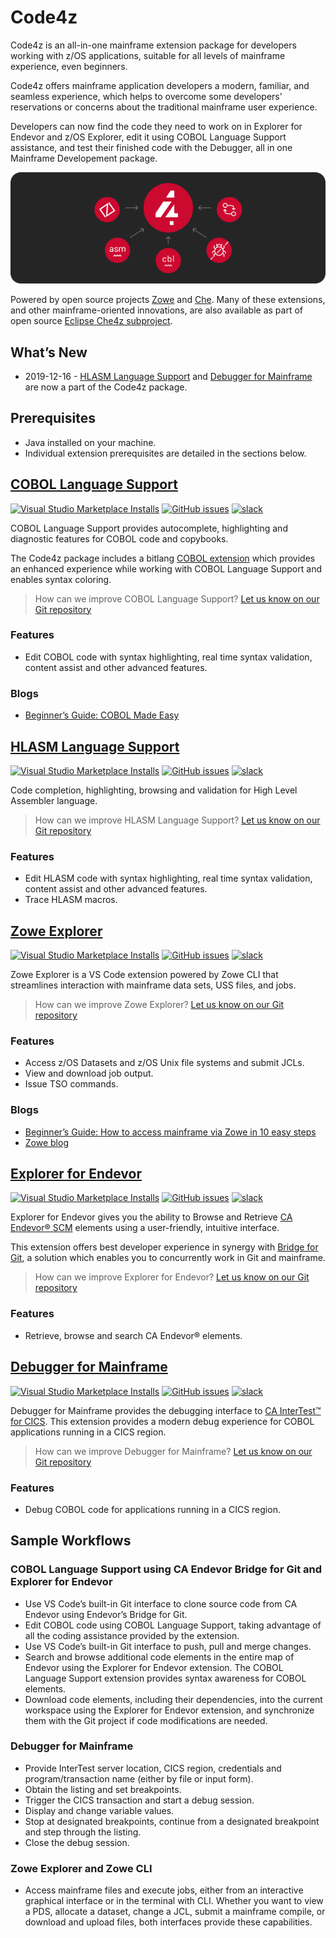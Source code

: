 # Code4z

Code4z is an all-in-one mainframe extension package for developers working with z/OS applications, suitable for all levels of mainframe experience, even beginners.

Code4z offers mainframe application developers a modern, familiar, and seamless experience, which helps to overcome some developers' reservations or concerns about the traditional mainframe user experience.

Developers can now find the code they need to work on in Explorer for Endevor and z/OS Explorer, edit it using COBOL Language Support assistance, and test their finished code with the Debugger, all in one Mainframe Developement package.

<p align="center">
  <img src="https://raw.githubusercontent.com/BroadcomMFD/code4z/1.1.0/extensions.png" alt="Code4z Extensions"/>
</p>

Powered by open source projects [Zowe](https://www.zowe.org/) and [Che](https://www.eclipse.org/che/). Many of these extensions, and other mainframe-oriented innovations, are also available as part of open source [Eclipse Che4z subproject](https://github.com/eclipse/che-che4z).


## What’s New

* 2019-12-16 - [HLASM Language Support](https://marketplace.visualstudio.com/items?itemName=broadcomMFD.hlasm-language-support)  and [Debugger for Mainframe](https://marketplace.visualstudio.com/items?itemName=broadcomMFD.debugger-for-mainframe) are now a part of the Code4z package.

## Prerequisites

* Java installed on your machine.
* Individual extension prerequisites are detailed in the sections below.

## [COBOL Language Support](https://marketplace.visualstudio.com/items?itemName=broadcomMFD.cobol-language-support)

[![Visual Studio Marketplace Installs](https://img.shields.io/visual-studio-marketplace/i/broadcomMFD.cobol-language-support?color=brighgreen&label=Marketplace&style=flat-square)](https://marketplace.visualstudio.com/items?itemName=broadcomMFD.cobol-language-support)
[![GitHub issues](https://img.shields.io/github/issues-raw/eclipse/che-che4z-lsp-for-cobol?style=flat-square)](https://github.com/eclipse/che-che4z-lsp-for-cobol/issues)
[![slack](https://img.shields.io/badge/chat-on%20Slack-blue?style=flat-square)](https://join.slack.com/t/che4z/shared_invite/enQtNzk0MzA4NDMzOTIwLWIzMjEwMjJlOGMxNmMyNzQ1NWZlMzkxNmQ3M2VkYWNjMmE0MGQ0MjIyZmY3MTdhZThkZDg3NGNhY2FmZTEwNzQ)

COBOL Language Support provides autocomplete, highlighting and diagnostic features for COBOL code and copybooks.

The Code4z package includes a bitlang [COBOL extension](https://marketplace.visualstudio.com/items?itemName=bitlang.cobol) which provides an enhanced experience while working with COBOL Language Support and enables syntax coloring.

> How can we improve COBOL Language Support? [Let us know on our Git repository](https://github.com/eclipse/che-che4z-lsp-for-cobol/issues)

### Features
* Edit COBOL code with syntax highlighting, real time syntax validation, content assist and other advanced features.

### Blogs
* [Beginner’s Guide: COBOL Made Easy](https://medium.com/modern-mainframe/beginners-guide-cobol-made-easy-introduction-ecf2f611ac76)

## [HLASM Language Support](https://marketplace.visualstudio.com/items?itemName=broadcomMFD.hlasm-language-support) 

[![Visual Studio Marketplace Installs](https://img.shields.io/visual-studio-marketplace/i/broadcomMFD.hlasm-language-support?color=brighgreen&label=Marketplace&style=flat-square)](https://marketplace.visualstudio.com/items?itemName=broadcomMFD.hlasm-language-support)
[![GitHub issues](https://img.shields.io/github/issues-raw/eclipse/che-che4z-lsp-for-hlasm?style=flat-square)](https://github.com/eclipse/che-che4z-lsp-for-hlasm/issues)
[![slack](https://img.shields.io/badge/chat-on%20Slack-blue?style=flat-square)](https://join.slack.com/t/che4z/shared_invite/enQtNzk0MzA4NDMzOTIwLWIzMjEwMjJlOGMxNmMyNzQ1NWZlMzkxNmQ3M2VkYWNjMmE0MGQ0MjIyZmY3MTdhZThkZDg3NGNhY2FmZTEwNzQ)

Code completion, highlighting, browsing and validation for High Level Assembler language.

> How can we improve HLASM Language Support? [Let us know on our Git repository](https://github.com/eclipse/che-che4z-lsp-for-hlasm/issues)

### Features
* Edit HLASM code with syntax highlighting, real time syntax validation, content assist and other advanced features.
* Trace HLASM macros.

## [Zowe Explorer](https://marketplace.visualstudio.com/items?itemName=Zowe.vscode-extension-for-zowe) 

[![Visual Studio Marketplace Installs](https://img.shields.io/visual-studio-marketplace/i/Zowe.vscode-extension-for-zowe?color=brighgreen&label=Marketplace&style=flat-square)](https://marketplace.visualstudio.com/items?itemName=Zowe.vscode-extension-for-zowe)
[![GitHub issues](https://img.shields.io/github/issues-raw/zowe/vscode-extension-for-zowe?style=flat-square)](https://github.com/zowe/vscode-extension-for-zowe/issues)
[![slack](https://img.shields.io/badge/chat-on%20Slack-blue?style=flat-square)](https://openmainframeproject.slack.com/)

Zowe Explorer is a VS Code extension powered by Zowe CLI that streamlines interaction with mainframe data sets, USS files, and jobs.

> How can we improve Zowe Explorer? [Let us know on our Git repository](https://github.com/zowe/vscode-extension-for-zowe/issues)

### Features
* Access z/OS Datasets and z/OS Unix file systems and submit JCLs.
* View and download job output.
* Issue TSO commands.

### Blogs
* [Beginner’s Guide: How to access mainframe via Zowe in 10 easy steps](https://marketplace.visualstudio.com/items?itemName=Zowe.vscode-extension-for-zowe)
* [Zowe blog](https://marketplace.visualstudio.com/items?itemName=Zowe.vscode-extension-for-zowe)

## [Explorer for Endevor](https://marketplace.visualstudio.com/items?itemName=broadcomMFD.explorer-for-endevor)
[![Visual Studio Marketplace Installs](https://img.shields.io/visual-studio-marketplace/i/broadcomMFD.explorer-for-endevor?color=brighgreen&label=Marketplace&style=flat-square)](https://marketplace.visualstudio.com/items?itemName=broadcomMFD.explorer-for-endevor)
[![GitHub issues](https://img.shields.io/github/issues-raw/eclipse/che-che4z-explorer-for-endevor?style=flat-square)](https://github.com/eclipse/che-che4z-explorer-for-endevor/issues)
[![slack](https://img.shields.io/badge/chat-on%20Slack-blue?style=flat-square)](https://join.slack.com/t/che4z/shared_invite/enQtNzk0MzA4NDMzOTIwLWIzMjEwMjJlOGMxNmMyNzQ1NWZlMzkxNmQ3M2VkYWNjMmE0MGQ0MjIyZmY3MTdhZThkZDg3NGNhY2FmZTEwNzQ)

Explorer for Endevor gives you the ability to Browse and Retrieve [CA Endevor® SCM](https://www.broadcom.com/products/mainframe/devops-app-development/app/endevor-software-change-manager) elements using a user-friendly, intuitive interface.

This extension offers best developer experience in synergy with [Bridge for Git](https://youtu.be/sjnZuQpUVM4), a solution which enables you to concurrently work in Git and mainframe.

> How can we improve Explorer for Endevor? [Let us know on our Git repository](https://github.com/eclipse/che-che4z-explorer-for-endevor/issues)

### Features
* Retrieve, browse and search CA Endevor® elements.

## [Debugger for Mainframe](https://marketplace.visualstudio.com/items?itemName=broadcomMFD.debugger-for-mainframe)
[![Visual Studio Marketplace Installs](https://img.shields.io/visual-studio-marketplace/i/broadcomMFD.debugger-for-mainframe?color=brighgreen&label=Marketplace&style=flat-square)](https://marketplace.visualstudio.com/items?itemName=broadcomMFD.debugger-for-mainframe)
[![GitHub issues](https://img.shields.io/github/issues-raw/broadcomMFD/debugger-for-mainframe?style=flat-square)](https://github.com/BroadcomMFD/debugger-for-mainframe/issues)
[![slack](https://img.shields.io/badge/chat-on%20Slack-blue?style=flat-square)](https://join.slack.com/t/che4z/shared_invite/enQtNzk0MzA4NDMzOTIwLWIzMjEwMjJlOGMxNmMyNzQ1NWZlMzkxNmQ3M2VkYWNjMmE0MGQ0MjIyZmY3MTdhZThkZDg3NGNhY2FmZTEwNzQ)

Debugger for Mainframe provides the debugging interface to [CA InterTest™ for CICS](https://www.broadcom.com/products/mainframe/devops-app-development/testing-quality/intertest-cics). This extension provides a modern debug experience for COBOL applications running in a CICS region.

> How can we improve Debugger for Mainframe? [Let us know on our Git repository](https://github.com/BroadcomMFD/debugger-for-mainframe/issues)

### Features

* Debug COBOL code for applications running in a CICS region.

## Sample Workflows

### COBOL Language Support using CA Endevor Bridge for Git and Explorer for Endevor
* Use VS Code’s built-in Git interface to clone source code from CA Endevor using Endevor’s Bridge for Git.
* Edit COBOL code using COBOL Language Support, taking advantage of all the coding assistance provided by the extension.
* Use VS Code’s built-in Git interface to push, pull and merge changes.
* Search and browse additional code elements in the entire map of Endevor using the Explorer for Endevor extension. The COBOL Language Support extension provides syntax awareness for COBOL elements.
* Download code elements, including their dependencies, into the current workspace using the Explorer for Endevor extension, and synchronize them with the Git project if code modifications are needed.

### Debugger for Mainframe

* Provide InterTest server location, CICS region, credentials and program/transaction name (either by file or input form).
* Obtain the listing and set breakpoints.
* Trigger the CICS transaction and start a debug session.
* Display and change variable values.
* Stop at designated breakpoints, continue from a designated breakpoint and step through the listing.
* Close the debug session.

### Zowe Explorer and Zowe CLI

* Access mainframe files and execute jobs, either from an interactive graphical interface or in the terminal with CLI. Whether you want to view a PDS, allocate a dataset, change a JCL, submit a mainframe compile, or download and upload files, both interfaces provide these capabilities.
